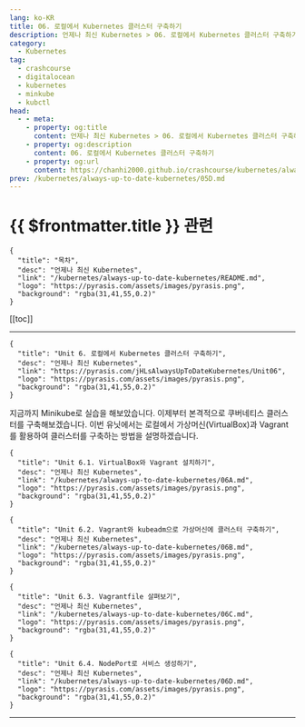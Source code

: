 ```yaml
---
lang: ko-KR
title: 06. 로컬에서 Kubernetes 클러스터 구축하기
description: 언제나 최신 Kubernetes > 06. 로컬에서 Kubernetes 클러스터 구축하기
category:
  - Kubernetes
tag:
  - crashcourse
  - digitalocean
  - kubernetes
  - minkube
  - kubctl
head:
  - - meta:
    - property: og:title
      content: 언제나 최신 Kubernetes > 06. 로컬에서 Kubernetes 클러스터 구축하기
    - property: og:description
      content: 06. 로컬에서 Kubernetes 클러스터 구축하기
    - property: og:url
      content: https://chanhi2000.github.io/crashcourse/kubernetes/always-up-to-date-kubernetes/06.html
prev: /kubernetes/always-up-to-date-kubernetes/05D.md
---
```


# {{ $frontmatter.title }} 관련

```component VPCard
{
  "title": "목차",
  "desc": "언제나 최신 Kubernetes",
  "link": "/kubernetes/always-up-to-date-kubernetes/README.md",
  "logo": "https://pyrasis.com/assets/images/pyrasis.png",
  "background": "rgba(31,41,55,0.2)"
}
```

[[toc]]

---

```component VPCard
{
  "title": "Unit 6. 로컬에서 Kubernetes 클러스터 구축하기",
  "desc": "언제나 최신 Kubernetes",
  "link": "https://pyrasis.com/jHLsAlwaysUpToDateKubernetes/Unit06",
  "logo": "https://pyrasis.com/assets/images/pyrasis.png",
  "background": "rgba(31,41,55,0.2)"
}
```

지금까지 Minikube로 실습을 해보았습니다. 이제부터 본격적으로 쿠버네티스 클러스터를 구축해보겠습니다. 이번 유닛에서는 로컬에서 가상머신(VirtualBox)과 Vagrant를 활용하여 클러스터를 구축하는 방법을 설명하겠습니다.


```component VPCard
{
  "title": "Unit 6.1. VirtualBox와 Vagrant 설치하기",
  "desc": "언제나 최신 Kubernetes",
  "link": "/kubernetes/always-up-to-date-kubernetes/06A.md",
  "logo": "https://pyrasis.com/assets/images/pyrasis.png",
  "background": "rgba(31,41,55,0.2)"
}
```

```component VPCard
{
  "title": "Unit 6.2. Vagrant와 kubeadm으로 가상머신에 클러스터 구축하기",
  "desc": "언제나 최신 Kubernetes",
  "link": "/kubernetes/always-up-to-date-kubernetes/06B.md",
  "logo": "https://pyrasis.com/assets/images/pyrasis.png",
  "background": "rgba(31,41,55,0.2)"
}
```

```component VPCard
{
  "title": "Unit 6.3. Vagrantfile 살펴보기",
  "desc": "언제나 최신 Kubernetes",
  "link": "/kubernetes/always-up-to-date-kubernetes/06C.md",
  "logo": "https://pyrasis.com/assets/images/pyrasis.png",
  "background": "rgba(31,41,55,0.2)"
}
```

```component VPCard
{
  "title": "Unit 6.4. NodePort로 서비스 생성하기",
  "desc": "언제나 최신 Kubernetes",
  "link": "/kubernetes/always-up-to-date-kubernetes/06D.md",
  "logo": "https://pyrasis.com/assets/images/pyrasis.png",
  "background": "rgba(31,41,55,0.2)"
}
```



---

<TagLinks />